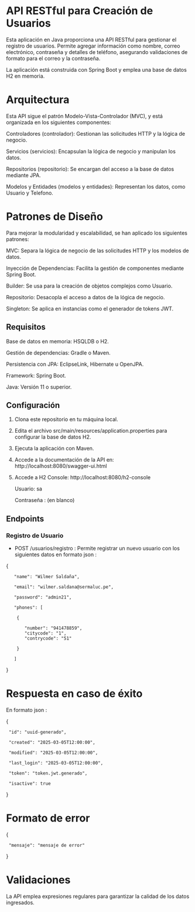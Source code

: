 # API RESTful para Creación de Usuarios

Esta aplicación en Java proporciona una API RESTful para gestionar el registro de usuarios. Permite agregar información como nombre, correo electrónico, contraseña y detalles de teléfono, asegurando validaciones de formato para el correo y la contraseña.

La aplicación está construida con Spring Boot y emplea una base de datos H2 en memoria.

# Arquitectura

Esta API sigue el patrón Modelo-Vista-Controlador (MVC), y está organizada en los siguientes componentes:


Controladores (controlador): Gestionan las solicitudes HTTP y la lógica de negocio.

Servicios (servicios): Encapsulan la lógica de negocio y manipulan los datos.

Repositorios (repositorio): Se encargan del acceso a la base de datos mediante JPA.

Modelos y Entidades (modelos y entidades): Representan los datos, como Usuario y Telefono.


# Patrones de Diseño

Para mejorar la modularidad y escalabilidad, se han aplicado los siguientes patrones:

MVC: Separa la lógica de negocio de las solicitudes HTTP y los modelos de datos.

Inyección de Dependencias: Facilita la gestión de componentes mediante Spring Boot.

Builder: Se usa para la creación de objetos complejos como Usuario.

Repositorio: Desacopla el acceso a datos de la lógica de negocio.

Singleton: Se aplica en instancias como el generador de tokens JWT.


## Requisitos

Base de datos en memoria: HSQLDB o H2.

Gestión de dependencias: Gradle o Maven.

Persistencia con JPA: EclipseLink, Hibernate u OpenJPA.

Framework: Spring Boot.

Java: Versión 11 o superior.


## Configuración

1. Clona este repositorio en tu máquina local.
2. Edita el archivo src/main/resources/application.properties para configurar la base de datos H2.
3. Ejecuta la aplicación con Maven.
4. Accede a la documentación de la API en: 
     http://localhost:8080/swagger-ui.html
5. Accede a H2 Console: 
     http://localhost:8080/h2-console
   
     Usuario: sa
   
     Contraseña : (en blanco)
   
## Endpoints

### Registro de Usuario

- POST /usuarios/registro : 
Permite registrar un nuevo usuario con los siguientes datos en formato json :

{
  
       "name": "Wilmer Saldaña",
  
       "email": "wilmer.saldana@sermaluc.pe",
  
       "password": "admin21",
  
       "phones": [
  
        {
   
           "number": "941478859",
           "citycode": "1",
           "contrycode": "51"
     
        }
   
       ]
  
}

# Respuesta en caso de éxito

En formato json :


{

     "id": "uuid-generado",
  
     "created": "2025-03-05T12:00:00",
  
     "modified": "2025-03-05T12:00:00",
  
     "last_login": "2025-03-05T12:00:00",
  
     "token": "token.jwt.generado",
  
     "isactive": true
  
}


# Formato de error

{

     "mensaje": "mensaje de error"

}

# Validaciones

La API emplea expresiones regulares para garantizar la calidad de los datos ingresados.
